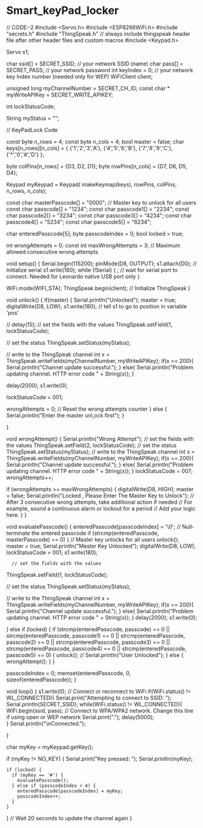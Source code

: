 # Smart_keyPad_locker
// CODE:-2
#include <Servo.h>
#include <ESP8266WiFi.h>
#include "secrets.h"
#include "ThingSpeak.h" // always include thingspeak header file after other header files and custom macros
#include <Keypad.h>

Servo s1;

char ssid[] = SECRET_SSID;   // your network SSID (name) 
char pass[] = SECRET_PASS;   // your network password
int keyIndex = 0;            // your network key Index number (needed only for WEP)
WiFiClient  client;

unsigned long myChannelNumber = SECRET_CH_ID;
const char * myWriteAPIKey = SECRET_WRITE_APIKEY;

int lockStatusCode;

String myStatus = "";



// KeyPadLock Code

const byte n_rows = 4;
const byte n_cols = 4;
bool master = false;
char keys[n_rows][n_cols] = {
  {'1','2','3','A'},
  {'4','5','6','B'},
  {'7','8','9','C'},
  {'*','0','#','D'}
};

byte colPins[n_rows] = {D3, D2, D1};
byte rowPins[n_cols] = {D7, D6, D5, D4};

Keypad myKeypad = Keypad( makeKeymap(keys), rowPins, colPins, n_rows, n_cols);

const char masterPasscode[] = "0000"; // Master key to unlock for all users
const char passcode[] = "1234";
const char passcode1[] = "2234";
const char passcode2[] = "3234";
const char passcode3[] = "4234";
const char passcode4[] = "5234";
const char passcode5[] = "6234";

char enteredPasscode[5];
byte passcodeIndex = 0;
bool locked = true;

int wrongAttempts = 0;
const int maxWrongAttempts = 3; // Maximum allowed consecutive wrong attempts


void setup() {
  Serial.begin(115200); 
   pinMode(D8, OUTPUT); 
  s1.attach(D0); // Initialize serial
  s1.write(180);
  while (!Serial) {
    ; // wait for serial port to connect. Needed for Leonardo native USB port only
  }
  
  WiFi.mode(WIFI_STA); 
  ThingSpeak.begin(client);  // Initialize ThingSpeak
}


void unlock() {
  if(master)
  {
    Serial.println("Unlocked");
   master = true;
  digitalWrite(D8, LOW);
  s1.write(180);  // tell s1 to go to position in variable 'pos'
 
  // delay(15);
   // set the fields with the values
  ThingSpeak.setField(1, lockStatusCode);
  
  // set the status
  ThingSpeak.setStatus(myStatus);
  
  // write to the ThingSpeak channel
  int x = ThingSpeak.writeFields(myChannelNumber, myWriteAPIKey);
  if(x == 200){
    Serial.println("Channel update successful.");
  }
  else{
    Serial.println("Problem updating channel. HTTP error code " + String(x));
  }
  
  delay(2000);
 s1.write(0); 

 lockStatusCode = 001;

  wrongAttempts = 0; // Reset the wrong attempts counter
  }
  else {
    Serial.println("Enter the master unl,ock first");
  }
  
}















void wrongAttempt() {
  Serial.println("Wrong Attempt");
  // set the fields with the values
  ThingSpeak.setField(2, lockStatusCode);
  // set the status
  ThingSpeak.setStatus(myStatus);
  // write to the ThingSpeak channel
  int x = ThingSpeak.writeFields(myChannelNumber, myWriteAPIKey);
  if(x == 200){
    Serial.println("Channel update successful.");
  }
  else{
    Serial.println("Problem updating channel. HTTP error code " + String(x));
  }
   lockStatusCode = 007;
  wrongAttempts++;
  
  if (wrongAttempts >= maxWrongAttempts) {
    digitalWrite(D8, HIGH);
    master = false;
    Serial.println("Locked , Please Enter The Master Key to Unlock");
    // After 3 consecutive wrong attempts, take additional action if needed
    // For example, sound a continuous alarm or lockout for a period
    // Add your logic here.
  }
}












void evaluatePasscode() {
  enteredPasscode[passcodeIndex] = '\0'; // Null-terminate the entered passcode
  if (strcmp(enteredPasscode, masterPasscode) == 0) {
    // Master key unlocks for all users
    unlock();
   master = true;
    Serial.println("Master Key Unlocked");
     digitalWrite(D8, LOW);
        lockStatusCode = 001;
        s1.write(180);



      // set the fields with the values
 ThingSpeak.setField(1, lockStatusCode);
  
  // set the status
  ThingSpeak.setStatus(myStatus);
  
  // write to the ThingSpeak channel
  int x = ThingSpeak.writeFields(myChannelNumber, myWriteAPIKey);
  if(x == 200){
    Serial.println("Channel update successful.");
  }
  else{
    Serial.println("Problem updating channel. HTTP error code " + String(x));
  }
  delay(2000);
  s1.write(0);




  }
  else if (locked) {
    if (strcmp(enteredPasscode, passcode) == 0 ||
        strcmp(enteredPasscode, passcode1) == 0 ||
        strcmp(enteredPasscode, passcode2) == 0 ||
        strcmp(enteredPasscode, passcode3) == 0 ||
        strcmp(enteredPasscode, passcode4) == 0 ||
        strcmp(enteredPasscode, passcode5) == 0) {
      unlock();
      // Serial.println("User Unlocked");
    } 
    else {
      wrongAttempt();
    }
  }

  passcodeIndex = 0;
  memset(enteredPasscode, 0, sizeof(enteredPasscode));
}

void loop() {
s1.write(0);
  // Connect or reconnect to WiFi
  if(WiFi.status() != WL_CONNECTED){
    Serial.print("Attempting to connect to SSID: ");
    Serial.println(SECRET_SSID);
    while(WiFi.status() != WL_CONNECTED){
      WiFi.begin(ssid, pass);  // Connect to WPA/WPA2 network. Change this line if using open or WEP network
      Serial.print(".");
      delay(5000);     
    } 
    Serial.println("\nConnected.");

  }

  char myKey = myKeypad.getKey();
 
  if (myKey != NO_KEY) {
    Serial.print("Key pressed: ");
    Serial.println(myKey);
    
    if (locked) {
      if (myKey == '#') {
        evaluatePasscode();
      } else if (passcodeIndex < 4) {
        enteredPasscode[passcodeIndex] = myKey;
        passcodeIndex++;
      }
    }
  } // Wait 20 seconds to update the channel again
}
